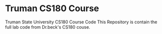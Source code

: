 # Truman CS180 Course
 Truman State University CS180 Course Code
 This Repository is contain the full lab code from Dr.beck's CS180 couse.
